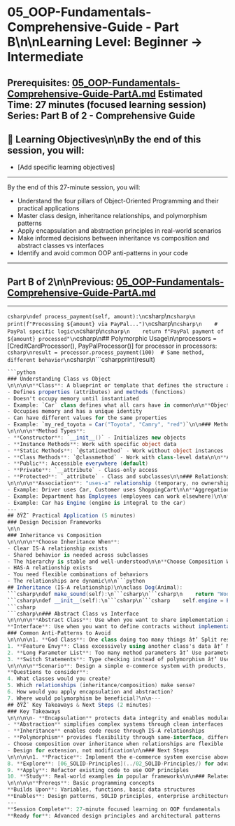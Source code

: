 # 05_OOP-Fundamentals-Comprehensive-Guide - Part B\n\n**Learning Level**: Beginner → Intermediate
**Prerequisites**: [05_OOP-Fundamentals-Comprehensive-Guide-PartA.md](05_OOP-Fundamentals-Comprehensive-Guide-PartA.md)
**Estimated Time**: 27 minutes (focused learning session)
**Series**: Part B of 2 - Comprehensive Guide
---
## 🎯 Learning Objectives\n\nBy the end of this session, you will:
- [Add specific learning objectives]
---
By the end of this 27-minute session, you will:
- Understand the four pillars of Object-Oriented Programming and their practical applications
- Master class design, inheritance relationships, and polymorphism patterns
- Apply encapsulation and abstraction principles in real-world scenarios
- Make informed decisions between inheritance vs composition and abstract classes vs interfaces
- Identify and avoid common OOP anti-patterns in your code
---
## Part B of 2\n\nPrevious: [05_OOP-Fundamentals-Comprehensive-Guide-PartA.md](05_OOP-Fundamentals-Comprehensive-Guide-PartA.md)
---
```csharp\ndef process_payment(self, amount):\n```csharp\n```csharp\n    print(f"Processing ${amount} via PayPal...")\n```csharp\n```csharp\n    # PayPal specific logic\n```csharp\n```csharp\n    return f"PayPal payment of ${amount} processed"\n```csharp\n## Polymorphic Usage\n\nprocessors = [CreditCardProcessor(), PayPalProcessor()]
for processor in processors:
```csharp\nresult = processor.process_payment(100)  # Same method, different behavior\n```csharp\n```csharpprint(result)```csharp```python
### Understanding Class vs Object\n\n\n\n**Class**: A blueprint or template that defines the structure and behavior of objects
- Defines properties (attributes) and methods (functions)
- Doesn't occupy memory until instantiated
- Example: `Car` class defines what all cars have in common\n\n**Object**: A specific instance of a class with actual values.
- Occupies memory and has a unique identity
- Can have different values for the same properties
- Example: `my_red_toyota = Car("Toyota", "Camry", "red")`\n\n### Method Types & Access Levels\n\n\n\n**Method Types**:
- **Constructor**: `__init__()` - Initializes new objects
- **Instance Methods**: Work with specific object data
- **Static Methods**: `@staticmethod` - Work without object instances
- **Class Methods**: `@classmethod` - Work with class-level data\n\n**Access Levels**:
- **Public**: Accessible everywhere (default)
- **Private**: `__attribute` - Class-only access
- **Protected**: `_attribute` - Class and subclasses\n\n### Relationship Types\n\n\n\n**Association**: "uses-a" relationship (temporary, no ownership)
- Example: Driver uses Car, Customer uses ShoppingCart\n\n**Aggregation**: "has-a" relationship (loose ownership, parts can exist independently)
- Example: Department has Employees (employees can work elsewhere)\n\n**Composition**: "part-of" relationship (tight ownership, parts cannot exist independently)
- Example: Car has Engine (engine is integral to the car)
---
## ðŸŽ¯ Practical Application (5 minutes)
### Design Decision Frameworks\n\n
### Inheritance vs Composition\n\n\n\n**Choose Inheritance When**:
- Clear IS-A relationship exists
- Shared behavior is needed across subclasses
- The hierarchy is stable and well-understood\n\n**Choose Composition When**:
- HAS-A relationship exists
- You need flexible combinations of behaviors
- The relationships are dynamic\n\n```python
## Inheritance (IS-A relationship)\n\nclass Dog(Animal):
```csharp\ndef make_sound(self):\n```csharp\n```csharp\n    return "Woof!"\n```csharp\n## Composition (HAS-A relationship)\n\nclass Car:
```csharp\ndef __init__(self):\n```csharp\n```csharp    self.engine = Engine()  # Car HAS-A Engine```csharp```csharp\n### Abstract Class vs Interface\n\n\n\n**Abstract Class**: Use when you want to share implementation and establish IS-A relationships
**Interface**: Use when you want to define contracts without implementation (CAN-DO relationships)
### Common Anti-Patterns to Avoid\n\n\n\n1. **God Class**: One class doing too many things â†’ Split responsibilities
1. **Feature Envy**: Class excessively using another class's data â†’ Move behavior to data owner
2. **Long Parameter List**: Too many method parameters â†’ Use parameter objects
3. **Switch Statements**: Type checking instead of polymorphism â†’ Use polymorphic methods\n\n### Practical Exercise\n\n\n\n**Scenario**: Design a simple e-commerce system with products, shopping cart, and payment processing.
**Questions to consider**:
4. What classes would you create?
5. Which relationships (inheritance/composition) make sense?
6. How would you apply encapsulation and abstraction?
7. Where would polymorphism be beneficial?\n\n---
## ðŸŽ¯ Key Takeaways & Next Steps (2 minutes)
### Key Takeaways\n\n\n\n- **Encapsulation** protects data integrity and enables modularity
- **Abstraction** simplifies complex systems through clean interfaces
- **Inheritance** enables code reuse through IS-A relationships
- **Polymorphism** provides flexibility through same-interface, different-behavior
- Choose composition over inheritance when relationships are flexible
- Design for extension, not modification\n\n### Next Steps\n\n\n\n1. **Practice**: Implement the e-commerce system exercise above
8. **Explore**: [06_SOLID-Principles](../02_SOLID-Principles/) for advanced design guidelines
9. **Apply**: Refactor existing code to use OOP principles
10. **Study**: Real-world examples in popular frameworks\n\n### Related Topics\n\n\n\n**Prereqs**: Basic programming concepts
**Builds Upon**: Variables, functions, basic data structures
**Enables**: Design patterns, SOLID principles, enterprise architecture
---
**Session Complete**: 27-minute focused learning on OOP fundamentals
**Ready for**: Advanced design principles and architectural patterns